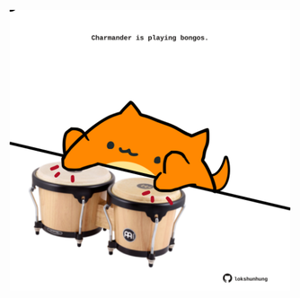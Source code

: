 <!-- built at 17/05/2024, 20:00:43 UTC -->
<p align="center">
  <img width="500" height="500" src="./ReadmeImage.svg">
</p>
